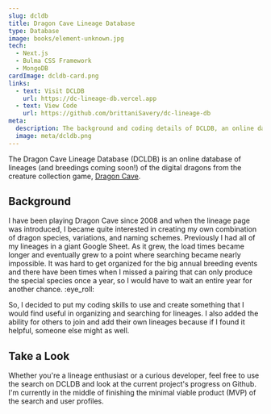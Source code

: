 ```yaml
---
slug: dcldb
title: Dragon Cave Lineage Database
type: Database
image: books/element-unknown.jpg
tech:
  - Next.js
  - Bulma CSS Framework
  - MongoDB
cardImage: dcldb-card.png
links:
  - text: Visit DCLDB
    url: https://dc-lineage-db.vercel.app
  - text: View Code
    url: https://github.com/brittaniSavery/dc-lineage-db
meta:
  description: The background and coding details of DCLDB, an online database of lineages of the digital dragons from the creature collection game, Dragon Cave.
  image: meta/dcldb.png
---
```


The Dragon Cave Lineage Database (DCLDB) is an online database of lineages (and breedings coming soon!) of the digital dragons from the creature collection game, [Dragon Cave](https://dragcave.net).

## Background

I have been playing Dragon Cave since 2008 and when the lineage page was introduced, I became quite interested in creating my own combination of dragon species, variations, and naming schemes. Previously I had all of my lineages in a giant Google Sheet. As it grew, the load times became longer and eventually grew to a point where searching became nearly impossible. It was hard to get organized for the big annual breeding events and there have been times when I missed a pairing that can only produce the special species once a year, so I would have to wait an entire year for another chance. :eye_roll:

So, I decided to put my coding skills to use and create something that I would find useful in organizing and searching for lineages. I also added the ability for others to join and add their own lineages because if I found it helpful, someone else might as well.

## Take a Look

Whether you're a lineage enthusiast or a curious developer, feel free to use the search on DCLDB and look at the current project's progress on Github. I'm currently in the middle of finishing the minimal viable product (MVP) of the search and user profiles.
